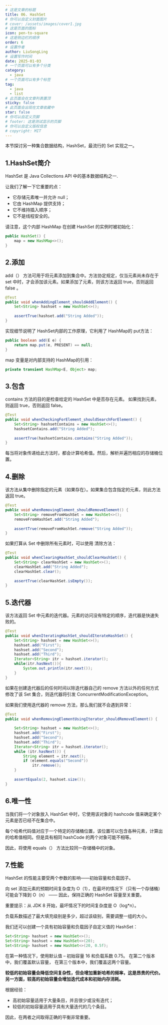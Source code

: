 ```yaml
---
# 这是文章的标题
title: 06. HashSet
# 你可以自定义封面图片
# cover: /assets/images/cover1.jpg
# 这是页面的图标
icon: pen-to-square
# 这是侧边栏的顺序
order: 6
# 设置作者
author: LiuSongLing
# 设置写作时间
date: 2025-01-03
# 一个页面可以有多个分类
category:
  - java
# 一个页面可以有多个标签
tag:
  - java
  - list
# 此页面会在文章列表置顶
sticky: false
# 此页面会出现在文章收藏中
star: false
# 你可以自定义页脚
# footer: 这是测试显示的页脚
# 你可以自定义版权信息
# copyright: MIT
---
```


本节探讨另一种集合数据结构，HashSet，最流行的 Set 实现之一。

<!-- more -->

## 1.HashSet简介

HashSet 是 Java Collections API 中的基本数据结构之一.

让我们了解一下它重要的点：

- 它存储元素唯一并允许 null；
- 它由 HashMap 提供支持；
- 它不维持插入顺序；
- 它不是线程安全的。

请注意，这个内部 HashMap 在创建 HashSet 的实例时被初始化：

```java
public HashSet() {
    map = new HashMap<>();
}
```

## 2.添加

add（） 方法可用于将元素添加到集合中。方法协定规定，仅当元素尚未存在于 set 中时，才会添加该元素。如果添加了元素，则该方法返回 true，否则返回 false 。

```java
@Test
public void whenAddingElement_shouldAddElement() {
    Set<String> hashset = new HashSet<>();
 
    assertTrue(hashset.add("String Added"));
}
```
实现细节说明了 HashSet内部的工作原理，它利用了 HashMap的 put方法：

```java
public boolean add(E e) {
    return map.put(e, PRESENT) == null;
}
```

map 变量是对内部支持的 HashMap的引用：

```java
private transient HashMap<E, Object> map;
```

## 3.包含

contains 方法的目的是检查给定的 HashSet 中是否存在元素。 如果找到元素，则返回 true，否则返回 false。

```java
@Test
public void whenCheckingForElement_shouldSearchForElement() {
    Set<String> hashsetContains = new HashSet<>();
    hashsetContains.add("String Added");
 
    assertTrue(hashsetContains.contains("String Added"));
}
```

每当将对象传递给此方法时，都会计算哈希值。然后，解析并遍历相应的存储桶位置。


## 4.删除

该方法从集中删除指定的元素（如果存在）。如果集合包含指定的元素，则此方法返回 true。

```java
@Test
public void whenRemovingElement_shouldRemoveElement() {
    Set<String> removeFromHashSet = new HashSet<>();
    removeFromHashSet.add("String Added");
 
    assertTrue(removeFromHashSet.remove("String Added"));
}
```

如果打算从 Set 中删除所有元素时，可以使用 清除方法：

```java
@Test
public void whenClearingHashSet_shouldClearHashSet() {
    Set<String> clearHashSet = new HashSet<>();
    clearHashSet.add("String Added");
    clearHashSet.clear();
    
    assertTrue(clearHashSet.isEmpty());
}
```

## 5.迭代器

该方法返回 Set 中元素的迭代器。元素的访问没有特定的顺序，迭代器是快速失败的。

```java
@Test
public void whenIteratingHashSet_shouldIterateHashSet() {
    Set<String> hashset = new HashSet<>();
    hashset.add("First");
    hashset.add("Second");
    hashset.add("Third");
    Iterator<String> itr = hashset.iterator();
    while(itr.hasNext()){
        System.out.println(itr.next());
    }
}
```

如果在创建迭代器后的任何时间以除迭代器自己的 remove 方法以外的任何方式修改了该 Set 集合，则迭代器将引发 ConcurrentModificationException。

如果我们使用迭代器的 remove 方法，那么我们就不会遇到异常：

```java
@Test
public void whenRemovingElementUsingIterator_shouldRemoveElement() {
 
    Set<String> hashset = new HashSet<>();
    hashset.add("First");
    hashset.add("Second");
    hashset.add("Third");
    Iterator<String> itr = hashset.iterator();
    while (itr.hasNext()) {
        String element = itr.next();
        if (element.equals("Second"))
            itr.remove();
    }
 
    assertEquals(2, hashset.size());
}
```

## 6.唯一性

当我们将一个对象放入 HashSet 中时，它使用该对象的 hashcode 值来确定某个元素是否已经不在集合中。

每个哈希代码值对应于一个特定的存储桶位置，该位置可以包含各种元素，计算出的哈希值相同。但是具有相同 hashCode 的两个对象可能不相等。

因此，将使用 equals（） 方法比较同一存储桶中的对象。


## 7.性能

HashSet 的性能主要受两个参数的影响——初始容量和负载因子。

向 set 添加元素的预期时间复杂度为 O（1），在最坏的情况下（只有一个存储桶）可能会下降到 O（n） —— 因此，保持正确的 HashSet 容量至关重要。

重要提示：从 JDK 8 开始，最坏情况下的时间复杂度是 O（log*n）。

负载系数描述了最大填充级别是多少，超过该级别，需要调整一组的大小。

我们还可以创建一个具有初始容量和负载因子自定义值的 HashSet：

```java
Set<String> hashset = new HashSet<>();
Set<String> hashset = new HashSet<>(20);
Set<String> hashset = new HashSet<>(20, 0.5f);
```

在第一种情况下，使用默认值 – 初始容量 16 和负载系数 0.75。
在第二个版本中，我们覆盖默认容量，
在第三个版本中，我们覆盖这两个容量。

**较低的初始容量会降低空间复杂性，但会增加重新哈希的频率，这是昂贵的代价。另一方面，较高的初始容量会增加迭代成本和初始内存消耗。**

根据经验：

- 高初始容量适用于大量条目，并且很少或没有迭代；
- 较低的初始容量适用于具有大量迭代的几个条目。

因此，在两者之间取得正确的平衡非常重要。
